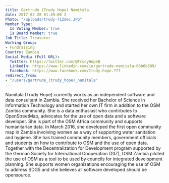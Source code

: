```yaml
---
title: Gertrude (Trudy Hope) Namitala
date: 2017-02-28 01:49:00 Z
Photo: "/uploads/trudy-712dec.JPG"
Member Type:
  Is Voting Member: true
  Is Board Member: true
Job Title: Treasurer
Working Group:
- Fundraising
Country: Zambia
Social Media (Full URL):
  Twitter: https://twitter.com/@TrudyHopeB
  LinkedIn: https://www.linkedin.com/in/gertrude-namitala-06b6b899/
  Facebook: https://www.facebook.com/trudy.hope.777
redirect_from:
- "/users/gertrude_(trudy_hope)_namitala"
---
```


Namitala (Trudy Hope) currently works as an independent software and data consultant in Zambia.  She  received her Bachelor of Science in Information Technology and started her own IT firm in addition to the OSM Zambia community. She is a data enthusiast who contributes to OpenStreetMap, advocates for the use of open data and a software developer. She is part of the OSM Africa community and supports humanitarian data. In March 2016, she developed the first open community map in Zambia involving women as a way of supporting water sanitation and hygiene. She has trained community members, government officials and students on how to contribute to OSM and the use of open data. Together with the Decentralization for Development program supported by the German Society for International Cooperation (GIZ), OSM Zambia piloted the use of OSM as a tool to be used by councils for integrated development planning. She supports women organizations encouraging the use of OSM to address SDG5 and she believes all software developed should be opensource.
